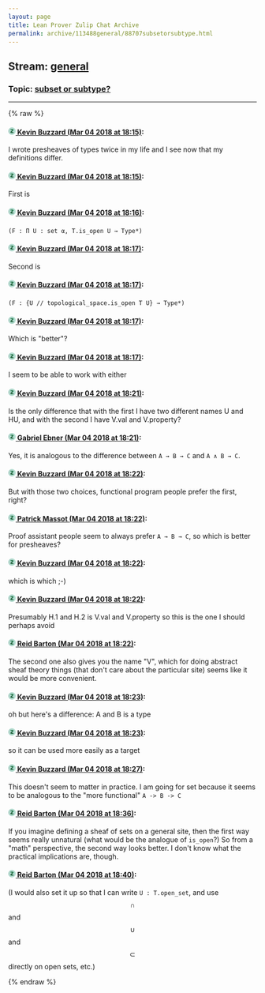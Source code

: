 ```yaml
---
layout: page
title: Lean Prover Zulip Chat Archive 
permalink: archive/113488general/88707subsetorsubtype.html
---
```


## Stream: [general](index.html)
### Topic: [subset or subtype?](88707subsetorsubtype.html)

---


{% raw %}
#### [![Click to go to Zulip](../../assets/img/zulip2.png) Kevin Buzzard (Mar 04 2018 at 18:15)](https://leanprover.zulipchat.com/#narrow/stream/113488-general/topic/subset%20or%20subtype%3F/near/123268484):
I wrote presheaves of types twice in my life and I see now that my definitions differ.

#### [![Click to go to Zulip](../../assets/img/zulip2.png) Kevin Buzzard (Mar 04 2018 at 18:15)](https://leanprover.zulipchat.com/#narrow/stream/113488-general/topic/subset%20or%20subtype%3F/near/123268485):
First is

#### [![Click to go to Zulip](../../assets/img/zulip2.png) Kevin Buzzard (Mar 04 2018 at 18:16)](https://leanprover.zulipchat.com/#narrow/stream/113488-general/topic/subset%20or%20subtype%3F/near/123268528):
`(F : Π U : set α, T.is_open U → Type*) `

#### [![Click to go to Zulip](../../assets/img/zulip2.png) Kevin Buzzard (Mar 04 2018 at 18:17)](https://leanprover.zulipchat.com/#narrow/stream/113488-general/topic/subset%20or%20subtype%3F/near/123268536):
Second is

#### [![Click to go to Zulip](../../assets/img/zulip2.png) Kevin Buzzard (Mar 04 2018 at 18:17)](https://leanprover.zulipchat.com/#narrow/stream/113488-general/topic/subset%20or%20subtype%3F/near/123268537):
`(F : {U // topological_space.is_open T U} → Type*)`

#### [![Click to go to Zulip](../../assets/img/zulip2.png) Kevin Buzzard (Mar 04 2018 at 18:17)](https://leanprover.zulipchat.com/#narrow/stream/113488-general/topic/subset%20or%20subtype%3F/near/123268539):
Which is "better"?

#### [![Click to go to Zulip](../../assets/img/zulip2.png) Kevin Buzzard (Mar 04 2018 at 18:17)](https://leanprover.zulipchat.com/#narrow/stream/113488-general/topic/subset%20or%20subtype%3F/near/123268544):
I seem to be able to work with either

#### [![Click to go to Zulip](../../assets/img/zulip2.png) Kevin Buzzard (Mar 04 2018 at 18:21)](https://leanprover.zulipchat.com/#narrow/stream/113488-general/topic/subset%20or%20subtype%3F/near/123268647):
Is the only difference that with the first I have two different names U and HU, and with the second I have V.val and V.property?

#### [![Click to go to Zulip](../../assets/img/zulip2.png) Gabriel Ebner (Mar 04 2018 at 18:21)](https://leanprover.zulipchat.com/#narrow/stream/113488-general/topic/subset%20or%20subtype%3F/near/123268652):
Yes, it is analogous to the difference between `A → B → C` and `A ∧ B → C`.

#### [![Click to go to Zulip](../../assets/img/zulip2.png) Kevin Buzzard (Mar 04 2018 at 18:22)](https://leanprover.zulipchat.com/#narrow/stream/113488-general/topic/subset%20or%20subtype%3F/near/123268694):
But with those two choices, functional program people prefer the first, right?

#### [![Click to go to Zulip](../../assets/img/zulip2.png) Patrick Massot (Mar 04 2018 at 18:22)](https://leanprover.zulipchat.com/#narrow/stream/113488-general/topic/subset%20or%20subtype%3F/near/123268696):
Proof assistant people seem to always prefer `A → B → C`, so which is better for presheaves?

#### [![Click to go to Zulip](../../assets/img/zulip2.png) Kevin Buzzard (Mar 04 2018 at 18:22)](https://leanprover.zulipchat.com/#narrow/stream/113488-general/topic/subset%20or%20subtype%3F/near/123268697):
which is which ;-)

#### [![Click to go to Zulip](../../assets/img/zulip2.png) Kevin Buzzard (Mar 04 2018 at 18:22)](https://leanprover.zulipchat.com/#narrow/stream/113488-general/topic/subset%20or%20subtype%3F/near/123268698):
Presumably H.1 and H.2 is V.val and V.property so this is the one I should perhaps avoid

#### [![Click to go to Zulip](../../assets/img/zulip2.png) Reid Barton (Mar 04 2018 at 18:22)](https://leanprover.zulipchat.com/#narrow/stream/113488-general/topic/subset%20or%20subtype%3F/near/123268699):
The second one also gives you the name "V", which for doing abstract sheaf theory things (that don't care about the particular site) seems like it would be more convenient.

#### [![Click to go to Zulip](../../assets/img/zulip2.png) Kevin Buzzard (Mar 04 2018 at 18:23)](https://leanprover.zulipchat.com/#narrow/stream/113488-general/topic/subset%20or%20subtype%3F/near/123268704):
oh but here's a difference: A and B is a type

#### [![Click to go to Zulip](../../assets/img/zulip2.png) Kevin Buzzard (Mar 04 2018 at 18:23)](https://leanprover.zulipchat.com/#narrow/stream/113488-general/topic/subset%20or%20subtype%3F/near/123268705):
so it can be used more easily as a target

#### [![Click to go to Zulip](../../assets/img/zulip2.png) Kevin Buzzard (Mar 04 2018 at 18:27)](https://leanprover.zulipchat.com/#narrow/stream/113488-general/topic/subset%20or%20subtype%3F/near/123268797):
This doesn't seem to matter in practice. I am going for set because it seems to be analogous to the "more functional" `A -> B -> C`

#### [![Click to go to Zulip](../../assets/img/zulip2.png) Reid Barton (Mar 04 2018 at 18:36)](https://leanprover.zulipchat.com/#narrow/stream/113488-general/topic/subset%20or%20subtype%3F/near/123269074):
If you imagine defining a sheaf of sets on a general site, then the first way seems really unnatural (what would be the analogue of `is_open`?) So from a "math" perspective, the second way looks better.
I don't know what the practical implications are, though.

#### [![Click to go to Zulip](../../assets/img/zulip2.png) Reid Barton (Mar 04 2018 at 18:40)](https://leanprover.zulipchat.com/#narrow/stream/113488-general/topic/subset%20or%20subtype%3F/near/123269187):
(I would also set it up so that I can write `U : T.open_set`, and use $$\cap$$ and $$\cup$$ and $$\subset$$ directly on open sets, etc.)


{% endraw %}
